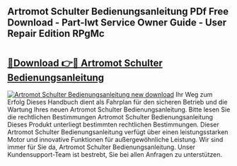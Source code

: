 ## Artromot Schulter Bedienungsanleitung PDf Free Download - Part-Iwt Service Owner Guide - User Repair Edition RPgMc

# <h2><a href="http://df3ttho.blite.top/?on=Artromot+Schulter+Bedienungsanleitung">🔗Download 👉🔴 Artromot Schulter Bedienungsanleitung</a></h2>

[![Artromot Schulter Bedienungsanleitung new download](https://i.imgur.com/lujVjoI.png)](http://df3ttho.blite.top/?on=Artromot+Schulter+Bedienungsanleitung)
Ihr Weg zum Erfolg Dieses Handbuch dient als Fahrplan für den sicheren Betrieb und die Wartung Ihres neuen Artromot Schulter Bedienungsanleitung. Bitte lesen Sie die rechtlichen Bestimmungen Artromot Schulter Bedienungsanleitung Dieses Produkt unterliegt bestimmten rechtlichen Bestimmungen. Dieser Artromot Schulter Bedienungsanleitung verfügt über einen leistungsstarken Motor und innovative Funktionen für außergewöhnliche Leistung. Wir sind immer für Sie da, Artromot Schulter Bedienungsanleitung. Unser Kundensupport-Team ist bestrebt, Sie bei allen Anfragen zu unterstützen.
